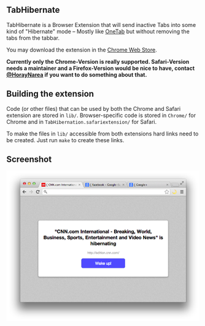 ## TabHibernate

TabHibernate is a Browser Extension that will send inactive Tabs into some kind of "Hibernate" mode – Mostly like [OneTab](https://chrome.google.com/webstore/detail/onetab/chphlpgkkbolifaimnlloiipkdnihall) but without removing the tabs from the tabbar.

You may download the extension in the [Chrome Web Store](https://chrome.google.com/webstore/detail/tab-hibernation/pbdpajcdgknpendpmecafmopknefafha/).

**Currently only the Chrome-Version is really supported.
Safari-Version needs a maintainer and a Firefox-Version would be nice to have, contact [@HorayNarea](https://github.com/HorayNarea) if you want to do something about that.**

## Building the extension

Code (or other files) that can be used by both the Chrome and Safari extension are stored in `lib/`. Browser-specific code is stored in `Chrome/` for Chrome and in `TabHibernation.safariextension/` for Safari.

To make the files in `lib/` accessible from both extensions hard links need to be created. Just run `make` to create these links.

## Screenshot
![Screenshot](material/ScreenShot.png "Chrome screenshot")
